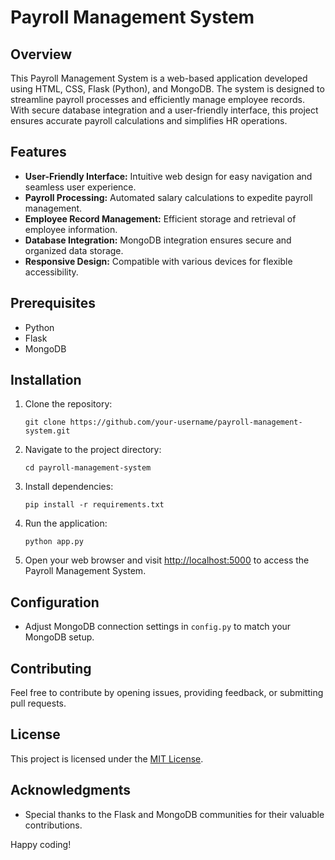 # Payroll Management System

## Overview

This Payroll Management System is a web-based application developed using HTML, CSS, Flask (Python), and MongoDB. The system is designed to streamline payroll processes and efficiently manage employee records. With secure database integration and a user-friendly interface, this project ensures accurate payroll calculations and simplifies HR operations.

## Features

- **User-Friendly Interface:** Intuitive web design for easy navigation and seamless user experience.
- **Payroll Processing:** Automated salary calculations to expedite payroll management.
- **Employee Record Management:** Efficient storage and retrieval of employee information.
- **Database Integration:** MongoDB integration ensures secure and organized data storage.
- **Responsive Design:** Compatible with various devices for flexible accessibility.

## Prerequisites

- Python
- Flask
- MongoDB

## Installation

1. Clone the repository:
   ```
   git clone https://github.com/your-username/payroll-management-system.git
   ```

2. Navigate to the project directory:
   ```
   cd payroll-management-system
   ```

3. Install dependencies:
   ```
   pip install -r requirements.txt
   ```

4. Run the application:
   ```
   python app.py
   ```

5. Open your web browser and visit [http://localhost:5000](http://localhost:5000) to access the Payroll Management System.

## Configuration

- Adjust MongoDB connection settings in `config.py` to match your MongoDB setup.

## Contributing

Feel free to contribute by opening issues, providing feedback, or submitting pull requests.

## License

This project is licensed under the [MIT License](LICENSE).

## Acknowledgments

- Special thanks to the Flask and MongoDB communities for their valuable contributions.

Happy coding!
